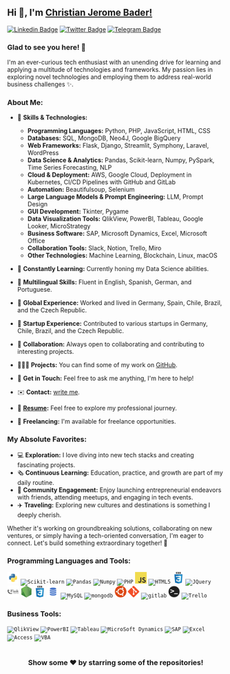## Hi 👋, I'm [Christian Jerome Bader!](https://github.com/jeromebader/)

[![Linkedin Badge](https://img.shields.io/badge/-LinkedIn-0e76a8?style=flat-square&logo=Linkedin&logoColor=white)](https://www.linkedin.com/in/christian-jerome-bader/)
[![Twitter Badge](https://img.shields.io/badge/-Twitter-00acee?style=flat-square&logo=Twitter&logoColor=white)](https://twitter.com/Christian_Jero)
[![Telegram Badge](https://img.shields.io/badge/-Telegram-0088cc?style=flat-square&logo=Telegram&logoColor=white)](https://t.me/CJBader)

### Glad to see you here! 🎉  
I'm an ever-curious tech enthusiast with an unending drive for learning and applying a multitude of technologies and frameworks. My passion lies in exploring novel technologies and employing them to address real-world business challenges ✨.

### About Me:
- 🔧 **Skills & Technologies:** 
   - **Programming Languages:** Python, PHP, JavaScript, HTML, CSS
   - **Databases:** SQL, MongoDB, Neo4J, Google BigQuery
   - **Web Frameworks:** Flask, Django, Streamlit, Symphony, Laravel, WordPress
   - **Data Science & Analytics:** Pandas, Scikit-learn, Numpy, PySpark, Time Series Forecasting, NLP
   - **Cloud & Deployment:** AWS, Google Cloud, Deployment in Kubernetes, CI/CD Pipelines with GitHub and GitLab
   - **Automation:** Beautifulsoup, Selenium
   - **Large Language Models & Prompt Engineering:** LLM, Prompt Design
   - **GUI Development:** Tkinter, Pygame
   - **Data Visualization Tools:** QlikView, PowerBI, Tableau, Google Looker, MicroStrategy
   - **Business Software:** SAP, Microsoft Dynamics, Excel, Microsoft Office
   - **Collaboration Tools:** Slack, Notion, Trello, Miro
   - **Other Technologies:** Machine Learning, Blockchain, Linux, macOS

- 🚀 **Constantly Learning:** Currently honing my Data Science abilities.
- 💭 **Multilingual Skills:** Fluent in English, Spanish, German, and Portuguese.
- 💼 **Global Experience:** Worked and lived in Germany, Spain, Chile, Brazil, and the Czech Republic.
- 🌱 **Startup Experience:** Contributed to various startups in Germany, Chile, Brazil, and the Czech Republic.
- 👯 **Collaboration:** Always open to collaborating and contributing to interesting projects.
- 👨🏻‍💻 **Projects:** You can find some of my work on [GitHub](https://github.com/jeromebader?tab=repositories).
- 💬 **Get in Touch:** Feel free to ask me anything, I'm here to help! 
- ✉️ **Contact:** [write me](mailto:jerome.bader@gmail.com).
- 📝 **[Resume](https://www.linkedin.com/in/christian-jerome-bader/):** Feel free to explore my professional journey.
- 🔭 **Freelancing:** I'm available for freelance opportunities.

### My Absolute Favorites:
- 💻 **Exploration:** I love diving into new tech stacks and creating fascinating projects.
- 🗞 **Continuous Learning:** Education, practice, and growth are part of my daily routine.
- 🍕 **Community Engagement:** Enjoy launching entrepreneurial endeavors with friends, attending meetups, and engaging in tech events.
- ✈️ **Traveling:** Exploring new cultures and destinations is something I deeply cherish.

Whether it's working on groundbreaking solutions, collaborating on new ventures, or simply having a tech-oriented conversation, I'm eager to connect. Let's build something extraordinary together! 🚀

### Programming Languages and Tools:

<code><img height="27" src="https://raw.githubusercontent.com/github/explore/80688e429a7d4ef2fca1e82350fe8e3517d3494d/topics/python/python.png" alt="python"></code>
<code><img height="27" src="https://raw.githubusercontent.com/scikit-learn/scikit-learn/main/doc/logos/scikit-learn-logo.png" alt="Scikit-learn"></code>
<code><img height="27" src="https://camo.githubusercontent.com/981d48e57e23a4907cebc4eb481799b5882595ea978261f22a3e131dcd6ebee6/68747470733a2f2f70616e6461732e7079646174612e6f72672f7374617469632f696d672f70616e6461732e737667" alt="Pandas"></code>
<code><img height="27" src="https://github.com/numpy/numpy/raw/main/branding/logo/primary/numpylogo.svg" alt="Numpy"></code>
<code><img height="27" src="https://camo.githubusercontent.com/ee7c2a37b02913fa0c8391d5ac4902336333e57dde7ab47ace2fb2e01ed1682e/68747470733a2f2f7777772e7068702e6e65742f696d616765732f6c6f676f732f6e65772d7068702d6c6f676f2e737667" alt="PHP"></code>
<code><img height="27" src="https://raw.githubusercontent.com/github/explore/80688e429a7d4ef2fca1e82350fe8e3517d3494d/topics/javascript/javascript.png" alt="javascript"></code>
<code><img height="27" src="https://raw.githubusercontent.com/gist/tracend/3798496/raw/640a549782e952bdbe31fbb41f819fa96240de42/HTML5_SF.svg" alt="HTML5"></code>
<code><img height="27" src="https://raw.githubusercontent.com/github/explore/6c6508f34230f0ac0d49e847a326429eefbfc030/topics/css/css.png" alt="CSS"></code>
<code><img height="27" src="https://e7.pngegg.com/pngimages/265/442/png-clipart-jquery-ui-javascript-web-browser-pasargad-text-trademark-thumbnail.png" alt="JQuery"></code>
<code><img height="27" src="https://raw.githubusercontent.com/github/explore/80688e429a7d4ef2fca1e82350fe8e3517d3494d/topics/flask/flask.png" alt="FLASK"></code>
<code><img height="27" src="https://raw.githubusercontent.com/github/explore/80688e429a7d4ef2fca1e82350fe8e3517d3494d/topics/nodejs/nodejs.png" alt="nodejs"></code>
<code><img height="27" src="https://raw.githubusercontent.com/github/explore/6c6508f34230f0ac0d49e847a326429eefbfc030/topics/css/css.png" alt="CSS"></code>
<code><img height="27" src="https://raw.githubusercontent.com/github/explore/80688e429a7d4ef2fca1e82350fe8e3517d3494d/topics/sql/sql.png" alt="sql"></code>
<code><img height="27" src="https://www.pngfind.com/pngs/m/74-744138_mysql-logo-png-mysql-transparent-png.png" alt="MySQL"></code>
<code><img height="27" src="https://encrypted-tbn0.gstatic.com/images?q=tbn%3AANd9GcSTTzPAw-55ssm1Im594xYZ9eRQu2JylrkYLg&usqp=CAU" alt="mongodb"></code>
<code><img height="27" src="https://raw.githubusercontent.com/github/explore/80688e429a7d4ef2fca1e82350fe8e3517d3494d/topics/ubuntu/ubuntu.png" alt="Linux Ubuntu"></code>
<code><img height="27" src="https://raw.githubusercontent.com/devicons/devicon/master/icons/git/git-original.svg" alt="git"></code>
<code><img height="27" src="https://cdn.freebiesupply.com/logos/large/2x/gitlab-logo-png-transparent.png" alt="gitlab"></code>
<code><img height="27" src="https://raw.githubusercontent.com/github/explore/80688e429a7d4ef2fca1e82350fe8e3517d3494d/topics/terminal/terminal.png" alt="terminal"></code>
<code><img height="27" src="https://toppng.com/uploads/preview/trello-logo-vector-11573941011bge3nswnhm.png" alt="Trello"></code>

### Business Tools:
<code><img height="27" src="https://w7.pngwing.com/pngs/370/530/png-transparent-round-green-and-white-logo-qlik-business-intelligence-software-dashboard-logo-others-miscellaneous-company-grass.png" alt="QlikView"></code>
<code><img height="27" src="https://mpng.subpng.com/20180820/sji/kisspng-power-bi-logo-business-intelligence-brand-microsof-exquitech-5b7b58763428b8.5551055215348102302137.jpg" alt="PowerBI"></code>
<code><img height="27" src="https://camo.githubusercontent.com/c13034cf5ce18abda1a57109359a1d8656ba197b60a4c8c2bfd9cf95ad4824ca/68747470733a2f2f63646e6c2e74626c7366742e636f6d2f73697465732f64656661756c742f66696c65732f70616765732f7461626c6561756c6f676f5f686967687265732e706e67" alt="Tableau"></code>
<code><img height="27" src="https://e7.pngegg.com/pngimages/351/968/png-clipart-logo-microsoft-dynamics-crm-microsoft-dynamics-erp-microsoft-dynamics-c5-dynamic-logo-text-logo.png" alt="MicroSoft Dynamics"></code>
<code><img height="27" src="https://pngset.com/images/sap-logo-text-word-label-symbol-transparent-png-2224614.png" alt="SAP"></code>
<code><img height="27" src="https://www.clipartmax.com/png/middle/115-1150991_microsoftexcel-logo-1-ms-excel-logo-transparent.png" alt="Excel"></code>
<code><img height="27" src="https://w7.pngwing.com/pngs/997/108/png-transparent-microsoft-access-microsoft-office-2013-microsoft-office-365-microsoft-text-rectangle-logo.png" alt="Access"></code>
<code><img height="27" src="http://excelhints.com/Blog/wp-content/uploads/2017/09/Microsoft-excel-vba-logo.png" alt="VBA"></code>

#

<div align="center">

### Show some ❤️ by starring some of the repositories!

</div>
